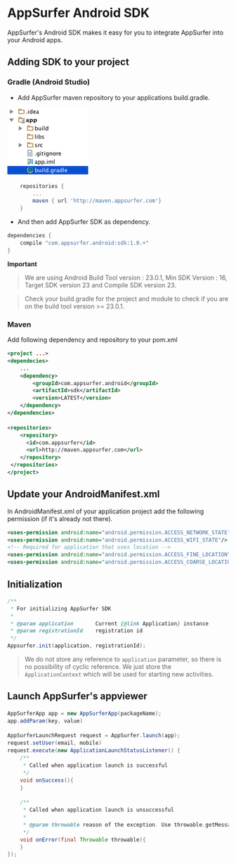 # AppSurfer Android SDK

AppSurfer's Android SDK makes it easy for you to integrate AppSurfer into your Android apps.


## Adding SDK to your project
### Gradle (Android Studio)
* Add AppSurfer maven repository to your applications build.gradle.

![alt Help](https://github.com/betacraft/appsurfer-android-sdk.github.io/blob/master/example/images/gradle_file.png)

```groovy
    repositories {
        ...
        maven { url 'http://maven.appsurfer.com'}
    }
```
* And then add AppSurfer SDK as dependency.
```groovy
dependencies {
    compile "com.appsurfer.android:sdk:1.0.+"
}
```
__Important__ 
> We are using Android Build Tool version : 23.0.1, Min SDK Version : 16, Target SDK version 23 and Compile SDK version 23. 

> Check your build.gradle for the project and module to check if you are on the build tool version >= 23.0.1. 

### Maven
Add following dependency and repository to your pom.xml
```xml
<project ...>
<dependecies>
    ...
    <dependency>
        <groupId>com.appsurfer.android</groupId>
        <artifactId>sdk</artifactId>
        <version>LATEST</version>
    </dependency>
</dependencies>

<repositories>
    <repository>
      <id>com.appsurfer</id>
      <url>http://maven.appsurfer.com</url>
    </repository>
 </repositories>
</project>
```

## Update your AndroidManifest.xml
In AndroidManifest.xml of your application project add the following permission (if it's already not there).
```xml
<uses-permission android:name="android.permission.ACCESS_NETWORK_STATE"/>
<uses-permission android:name="android.permission.ACCESS_WIFI_STATE"/>
<!-- Required for application that uses location -->
<uses-permission android:name="android.permission.ACCESS_FINE_LOCATION"/>
<uses-permission android:name="android.permission.ACCESS_COARSE_LOCATION"/>
```

## Initialization
```java
/**
 * For initializing AppSurfer SDK
 *
 * @param application       Current {@link Application} instance
 * @param registrationId    registration id
 */
Appsurfer.init(application, registrationId);
```
> We do not store any reference to `application` parameter, so there is no possibility of cyclic reference. We just store the `ApplicationContext` which will be used for starting new activities.

## Launch AppSurfer's appviewer

```java
AppSurferApp app = new AppSurferApp(packageName);
app.addParam(key, value)

AppSurferLaunchRequest request = AppSurfer.launch(app);
request.setUser(email, mobile)
request.execute(new ApplicationLaunchStatusListener() {
    /**
     * Called when application launch is successful
     */
    void onSuccess(){
    }
    
    /**
     * Called when application launch is unsuccessful
     *
     * @param throwable reason of the exception. Use throwable.getMessage() to show user readable error
     */
    void onError(final Throwable throwable){
    }
});
```

